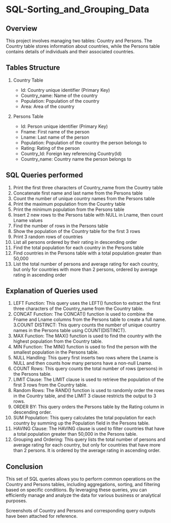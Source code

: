 # SQL-Sorting_and_Grouping_Data

Overview
----------------------------------------------
This project involves managing two tables: Country and Persons. The Country table stores information about countries, while the Persons table contains details of individuals and their associated countries.

Tables Structure
---------------------------------------------
1. Country Table
   - Id: Country unique identifier (Primary Key)
   - Country_name: Name of the country
   - Population: Population of the country
   - Area: Area of the country

2. Persons Table
   - Id: Person unique identifier (Primary Key)
   - Fname: First name of the person
   - Lname: Last name of the person
   - Population: Population of the country the person belongs to
   - Rating: Rating of the person
   - Country_Id: Foreign key referencing Country(Id)
   - Country_name: Country name the person belongs to

  
SQL Queries performed
-------------------------------------------------------
1. Print the first three characters of Country_name from the Country table
2. Concatenate first name and last name from the Persons table
3. Count the number of unique country names from the Persons table
4. Print the maximum population from the Country table
5. Print the minimum population from the Persons table
6. Insert 2 new rows to the Persons table with NULL in Lname, then count Lname values
7. Find the number of rows in the Persons table
8. Show the population of the Country table for the first 3 rows
9. Print 3 random rows of countries
10. List all persons ordered by their rating in descending order
11. Find the total population for each country in the Persons table
12. Find countries in the Persons table with a total population greater than 50,000
13. List the total number of persons and average rating for each country, but only for countries with more than 2 persons, ordered by average rating in ascending order


 
 Explanation of Queries used
-------------------------------------------------------
   1. LEFT Function: This query uses the LEFT() function to extract the first three characters of the Country_name from the Country table.
   2. CONCAT Function: The CONCAT() function is used to combine the Fname and Lname columns from the Persons table to create a full name.
   3.COUNT DISTINCT: This query counts the number of unique country names in the Persons table using COUNT(DISTINCT).
   4. MAX Function: The MAX() function is used to find the country with the highest population from the Country table.
   5. MIN Function: The MIN() function is used to find the person with the smallest population in the Persons table.
   6. NULL Handling: This query first inserts two rows where the Lname is NULL and then counts how many persons have a non-null Lname.
   7. COUNT Rows: This query counts the total number of rows (persons) in the Persons table.
   8. LIMIT Clause: The LIMIT clause is used to retrieve the population of the first 3 rows from the Country table.
   9. Random Rows: The RAND() function is used to randomly order the rows in the Country table, and the LIMIT 3 clause restricts the output to 3 rows.
  10. ORDER BY: This query orders the Persons table by the Rating column in descending order.
  11. SUM Population: This query calculates the total population for each country by summing up the Population field in the Persons table.
  12. HAVING Clause: The HAVING clause is used to filter countries that have a total population greater than 50,000 in the Persons table.
  13. Grouping and Ordering: This query lists the total number of persons and average rating for each country, but only for countries that have more than 2 persons. It is ordered by the average rating in ascending order.



Conclusion
---------------------------------------------------------
This set of SQL queries allows you to perform common operations on the Country and Persons tables, including aggregations, sorting, and filtering based on specific conditions. By leveraging these queries, you can efficiently manage and analyze the data for various business or analytical purposes.

Screenshots of Country and Persons and corresponding query outputs have been attached for reference. 







